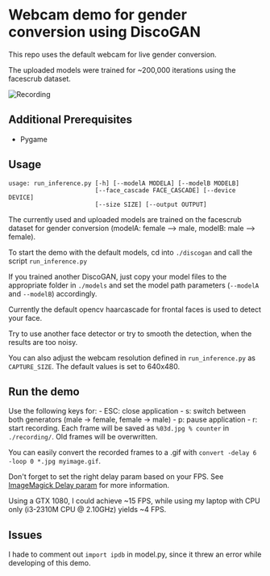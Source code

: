 Webcam demo for gender conversion using DiscoGAN
=========================================

This repo uses the default webcam for live gender conversion.

The uploaded models were trained for ~200,000 iterations using the facescrub dataset.

![Recording](https://github.com/ptrblck/DiscoGAN/raw/master/assets/live_demo_recording.gif "Recording")



Additional Prerequisites
-------------
   - Pygame

Usage
-----
```
usage: run_inference.py [-h] [--modelA MODELA] [--modelB MODELB]
                        [--face_cascade FACE_CASCADE] [--device DEVICE]
                        [--size SIZE] [--output OUTPUT] 
```
The currently used and uploaded models are trained on the facescrub dataset for gender conversion (modelA: female --> male, modelB: male --> female).

To start the demo with the default models, cd into `./discogan` and call the script `run_inference.py`

If you trained another DiscoGAN, just copy your model files to the appropriate folder in `./models` and set the model path parameters (`--modelA` and `--modelB`) accordingly.

Currently the default opencv haarcascade for frontal faces is used to detect your face.

Try to use another face detector or try to smooth the detection, when the results are too noisy.

You can also adjust the webcam resolution defined in `run_inference.py` as `CAPTURE_SIZE`. The default values is set to 640x480.


Run the demo
----------------
Use the following keys for:
    - ESC: close application
    - s: switch between both generators (male -> female, female -> male)
    - p: pause application
    - r: start recording. Each frame will be saved as `%03d.jpg % counter` in `./recording/`. Old frames will be overwritten.

You can easily convert the recorded frames to a .gif with ```convert -delay 6 -loop 0 *.jpg myimage.gif```.

Don't forget to set the right delay param based on your FPS. See [ImageMagick Delay param](http://www.imagemagick.org/script/command-line-options.php#delay) for more information.

Using a GTX 1080, I could achieve ~15 FPS, while using my laptop with CPU only (i3-2310M CPU @ 2.10GHz) yields ~4 FPS.


Issues
------
I hade to comment out `import ipdb` in model.py, since it threw an error while developing of this demo.
